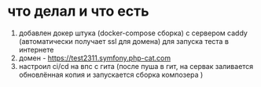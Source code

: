 # что делал и что есть

1. добавлен докер штука (docker-compose сборка) с сервером caddy (автоматически получает ssl для домена) для запуска теста в интернете
2. домен - https://test2311.symfony.php-cat.com
3. настроил ci/cd на впс с гита (после пуша в гит, на сервак заливается обновлённая копия и запускается сборка композера )

